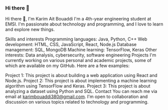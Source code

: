 ### Hi there 👋

<!--
**kareeem380/kareeem380** is a ✨ _special_ ✨ repository because its `README.md` (this file) appears on your GitHub profile.

Here are some ideas to get you started:

- 🔭 I’m currently working on ...
- 🌱 I’m currently learning ...
- 👯 I’m looking to collaborate on ...
- 🤔 I’m looking for help with ...
- 💬 Ask me about ...
- 📫 How to reach me: ...
- 😄 Pronouns: ...
- ⚡ Fun fact: ...
-->
Hi there 👋, I'm Karim Ait Bouaddi
I'm a 4th-year engineering student at EMSI. I'm passionate about technology and programming, and I love to learn and explore new things.

Skills and interests
Programming languages: Java, Python, C++
Web development: HTML, CSS, JavaScript, React, Node.js
Database management: SQL, MongoDB
Machine learning: TensorFlow, Keras
Other interests: Data analysis, cybersecurity, software engineering
Projects
I'm currently working on various personal and academic projects, some of which are available on my GitHub. Here are a few examples:

Project 1: This project is about building a web application using React and Node.js.
Project 2: This project is about implementing a machine learning algorithm using TensorFlow and Keras.
Project 3: This project is about analyzing a dataset using Python and SQL.
Contact
You can reach me via email at karimbouaddi380@gmail.com. I'm open to collaboration and discussion on various topics related to technology and programming.
